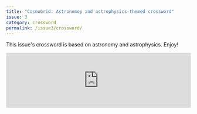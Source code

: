 ```yaml
---
title: "CosmoGrid: Astronomoy and astrophysics-themed crossword"
issue: 3
category: crossword
permalink: /issue3/crossword/
---
```


This issue's crossword is based on astronomy and astrophysics. Enjoy!

<iframe class="crossword-iframe" allow="web-share; fullscreen" style="border:none; width: 100% !important; position: static;display: block !important; margin: 0 !important;" src="https://puzzleme.amuselabs.com/pmm/crossword?id=0d6d9c91&set=0f2008d8845731e3634527c9ceec252c915a083f82d229222a91210aa3df1ddc&embed=1" aria-label="Puzzle Me Game"> </iframe>
